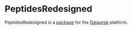 # PeptidesRedesigned

PeptidesRedesigned is a [package](https://datagrok.ai/help/develop/develop#packages) for the [Datagrok](https://datagrok.ai) platform.
